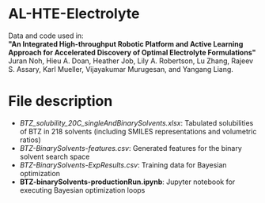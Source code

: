 # AL-HTE-Electrolyte
Data and code used in:\
**"An Integrated High-throughput Robotic Platform and Active Learning Approach for Accelerated Discovery of Optimal Electrolyte Formulations"**\
Juran Noh, Hieu A. Doan, Heather Job, Lily A. Robertson, Lu Zhang, Rajeev S. Assary, Karl Mueller, Vijayakumar Murugesan, and Yangang Liang.
# File description
- _BTZ_solubility_20C_singleAndBinarySolvents.xlsx_: Tabulated solubilities of BTZ in 218 solvents (including SMILES representations and volumetric ratios)
- _BTZ-BinarySolvents-features.csv_: Generated features for the binary solvent search space
- _BTZ-BinarySolvents-ExpResults.csv_: Training data for Bayesian optimization
- **BTZ-binarySolvents-productionRun.ipynb**: Jupyter notebook for executing Bayesian optimization loops

